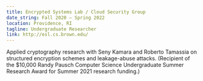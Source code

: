 ```yaml
---
title: Encrypted Systems Lab / Cloud Security Group
date_string: Fall 2020 – Spring 2022
location: Providence, RI
tagline: Undergraduate Researcher
link: http://esl.cs.brown.edu/
---
```


Applied cryptography research with Seny Kamara and Roberto Tamassia on structured encryption schemes and leakage-abuse attacks. (Recipient of the $10,000 Randy Pausch Computer Science Undergraduate Summer Research Award for Summer 2021 research funding.)
